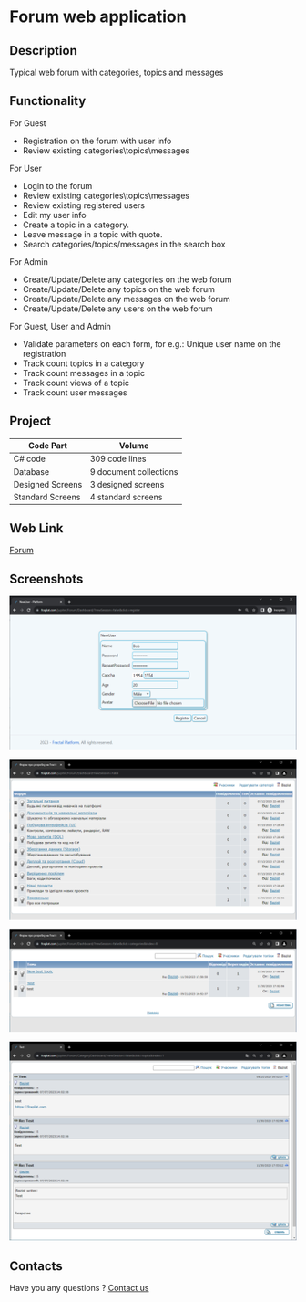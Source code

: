 # Forum web application

## Description

Typical web forum with categories, topics and messages

## Functionality

For Guest

- Registration on the forum with user info
- Review existing categories\topics\messages

For User

- Login to the forum
- Review existing categories\topics\messages
- Review existing registered users
- Edit my user info
- Create a topic in a category.
- Leave message in a topic with quote.
- Search categories/topics/messages in the search box

For Admin

- Create/Update/Delete any categories on the web forum
- Create/Update/Delete any topics on the web forum
- Create/Update/Delete any messages on the web forum
- Create/Update/Delete any users on the web forum

For Guest, User and Admin

- Validate parameters on each form, for e.g.: Unique user name on the registration
- Track count topics in a category
- Track count messages in a topic
- Track count views of a topic
- Track count user messages 

## Project

| Code Part  | Volume |
| ------------- | ------------- |
| C# code  | 309 code lines  |
| Database  | 9 document collections  |
| Designed Screens  | 3 designed screens  |
| Standard Screens  | 4 standard screens  |

## Web Link

[Forum](https://fraplat.com/jupiter/Forum)

## Screenshots

![Register](https://github.com/LearnFractal/FractalPlatform/blob/main/Projects/FractalPlatform.Forum/Screenshots/Register.png?raw=true)

![Dashboard](https://github.com/LearnFractal/FractalPlatform/blob/main/Projects/FractalPlatform.Forum/Screenshots/Dashboard.png?raw=true)

![Topics](https://github.com/LearnFractal/FractalPlatform/blob/main/Projects/FractalPlatform.Forum/Screenshots/Topics.png?raw=true)

![Messages](https://github.com/LearnFractal/FractalPlatform/blob/main/Projects/FractalPlatform.Forum/Screenshots/Messages.png?raw=true)

## Contacts

Have you any questions ? [Contact us](mailto:learn.fractal@gmail.com)

